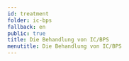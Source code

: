 ```yaml
---
id: treatment
folder: ic-bps
fallback: en
public: true
title: Die Behandlung von IC/BPS
menutitle: Die Behandlung von IC/BPS
---
```

